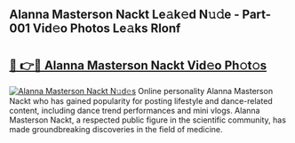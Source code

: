 ## Alanna Masterson Nackt Le𝚊k𝚎d N𝚞𝚍e - Part-001 Vid𝚎o Photos Le𝚊ks RIonf

# <h2><a href="http://fb2x698.evod.top/?m=Alanna+Masterson+Nackt">🔗 👉🔴 Alanna Masterson Nackt Vid𝚎o Ph𝚘t𝚘s</a></h2>

[![Alanna Masterson Nackt N𝚞d𝚎s](https://i.imgur.com/8V9OHl7.gif)](http://fb2x698.evod.top/?m=Alanna+Masterson+Nackt)
Online personality Alanna Masterson Nackt who has gained popularity for posting lifestyle and dance-related content, including dance trend performances and mini vlogs. Alanna Masterson Nackt, a respected public figure in the scientific community, has made groundbreaking discoveries in the field of medicine. 
